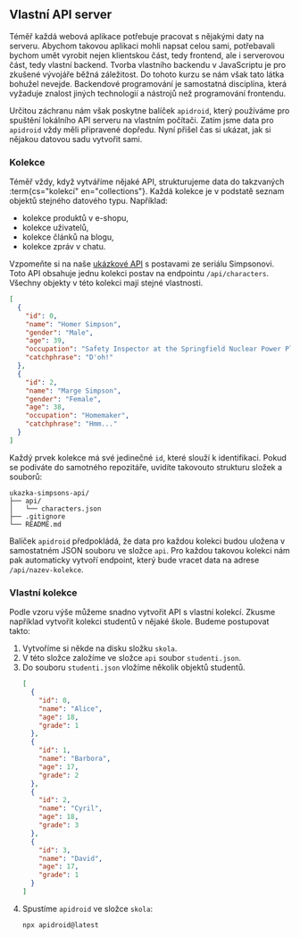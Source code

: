 ## Vlastní API server

Téměř každá webová aplikace potřebuje pracovat s nějakými daty na serveru. Abychom takovou aplikaci mohli napsat celou sami, potřebavali bychom umět vyrobit nejen klientskou část, tedy frontend, ale i serverovou část, tedy vlastní backend. Tvorba vlastního backendu v JavaScriptu je pro zkušené vývojáře běžná záležitost. Do tohoto kurzu se nám však tato látka bohužel nevejde. Backendové programování je samostatná disciplína, která vyžaduje znalost jiných technologií a nástrojů než programování frontendu.

Určitou záchranu nám však poskytne balíček `apidroid`, který používáme pro spuštění lokálního API serveru na vlastním počítači. Zatím jsme data pro `apidroid` vždy měli připravené dopředu. Nyní přišel čas si ukázat, jak si nějakou datovou sadu vytvořit sami.

### Kolekce

Téměř vždy, když vytváříme nějaké API, strukturujeme data do takzvaných :term{cs="kolekcí" en="collections"}. Každá kolekce je v podstatě seznam objektů stejného datového typu. Například:

- kolekce produktů v e-shopu,
- kolekce uživatelů,
- kolekce článků na blogu,
- kolekce zpráv v chatu.

Vzpomeňte si na naše [ukázkové API](https://github.com/Czechitas-podklady-WEB/ukazka-simpsons-api) s postavami ze seriálu Simpsonovi. Toto API obsahuje jednu kolekci postav na endpointu `/api/characters`. Všechny objekty v této kolekci mají stejné vlastnosti.

```json
[
  {
    "id": 0,
    "name": "Homer Simpson",
    "gender": "Male",
    "age": 39,
    "occupation": "Safety Inspector at the Springfield Nuclear Power Plant",
    "catchphrase": "D'oh!"
  },
  {
    "id": 2,
    "name": "Marge Simpson",
    "gender": "Female",
    "age": 38,
    "occupation": "Homemaker",
    "catchphrase": "Hmm..."
  }
]
```

Každý prvek kolekce má své jedinečné `id`, které slouží k identifikaci. Pokud se podiváte do samotného repozitáře, uvidíte takovouto strukturu složek a souborů:

```
ukazka-simpsons-api/
├── api/
│   └── characters.json
├── .gitignore
└── README.md
```

Balíček `apidroid` předpokládá, že data pro každou kolekci budou uložena v samostatném JSON souboru ve složce `api`. Pro každou takovou kolekci nám pak automaticky vytvoří endpoint, který bude vracet data na adrese `/api/nazev-kolekce`.

### Vlastní kolekce

Podle vzoru výše můžeme snadno vytvořit API s vlastní kolekcí. Zkusme například vytvořit kolekci studentů v nějaké škole. Budeme postupovat takto:

1.  Vytvoříme si někde na disku složku `skola`.
1.  V této složce založíme ve složce `api` soubor `studenti.json`.
1.  Do souboru `studenti.json` vložíme několik objektů studentů.
    ```json
    [
      {
        "id": 0,
        "name": "Alice",
        "age": 18,
        "grade": 1
      },
      {
        "id": 1,
        "name": "Barbora",
        "age": 17,
        "grade": 2
      },
      {
        "id": 2,
        "name": "Cyril",
        "age": 18,
        "grade": 3
      },
      {
        "id": 3,
        "name": "David",
        "age": 17,
        "grade": 1
      }
    ]
    ```
1.  Spustíme `apidroid` ve složce `skola`:
    ```bash
    npx apidroid@latest
    ```
